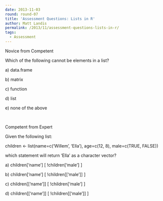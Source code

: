 ```yaml
---
date: 2013-11-03
round: round-07
title: 'Assessment Questions: Lists in R'
author: Matt Landis
permalink: /2013/11/assessment-questions-lists-in-r/
tags:
  - Assessment
---
```

Novice from Competent

Which of the following cannot be elements in a list?

a) data.frame

b) matrix

c) function

d) list

e) none of the above

&nbsp;

Competent from Expert

Given the following list:

children <- list(name=c(&#8216;Willem&#8217;, &#8216;Ella&#8217;), age=c(12, 8), male=c(TRUE, FALSE))

which statement will return &#8216;Ella&#8217; as a character vector?

a) children\[&#8216;name&#8217;\] \[ !children[&#8216;male&#8217;\] ]

b) children\[&#8216;name&#8217;\] \[ !children[[&#8216;male&#8217;\]] ]

c) children\[[&#8216;name&#8217;]\] \[ !children[&#8216;male&#8217;\] ]

d) children\[[&#8216;name&#8217;]\] \[ !children[[&#8216;male&#8217;\]] ]
